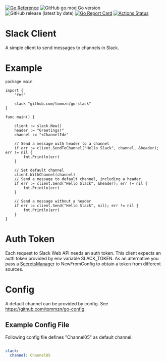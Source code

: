 [![Go Reference](https://pkg.go.dev/badge/github.com/tommzn/go-slack.svg)](https://pkg.go.dev/github.com/tommzn/go-slack)
![GitHub go.mod Go version](https://img.shields.io/github/go-mod/go-version/tommzn/go-slack)
![GitHub release (latest by date)](https://img.shields.io/github/v/release/tommzn/go-slack)
[![Go Report Card](https://goreportcard.com/badge/github.com/tommzn/go-slack)](https://goreportcard.com/report/github.com/tommzn/go-slack)
[![Actions Status](https://github.com/tommzn/go-slack/actions/workflows/go.pkg.auto-ci.yml/badge.svg)](https://github.com/tommzn/go-slack/actions)

# Slack Client
A simple client to send messages to channels in Slack.

# Example
```golang
package main

import {
    "fmt"

    slack "github.com/tommzn/go-slack"
}

func main() {

    client := slack.New()
    header := "Greetings!"
    channel := "<ChannelId>"

    // Send a message with header to a channel
    if err := client.SendToChannel("Hello Slack", channel, &header); err != nil {
        fmt.Println(err)
    }
    
    // Set default channel
    client.WithChannel(channel)
    // Send a message to default channel, including a header.
    if err := client.Send("Hello Slack", &header); err != nil {
        fmt.Println(err)
    }

    // Send a message without a header
    if err := client.Send("Hello Slack", nil); err != nil {
        fmt.Println(err)
    }
}
```

# Auth Token
Each request to Slack Web API needs an auth token. This client expects an auth token provided by env variable SLACK_TOKEN.
As an alternative you pass a [SecretsManager](https://github.com/tommzn/go-secrets/) to NewFromConfig to obtain a token from different sources.  

# Config
A default channel can be provided by config. See https://github.com/tommzn/go-config.
## Example Config File
Following config file defines "Channel05" as default channel.
```yaml

slack:
  channel: Channel05

```
